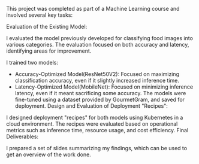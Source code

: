 This project was completed as part of a Machine Learning course and involved several key tasks:

Evaluation of the Existing Model:

I evaluated the model previously developed for classifying food images into various categories. The evaluation focused on both accuracy and latency, identifying areas for improvement.


I trained two models:
* Accuracy-Optimized Model(ResNet50V2): Focused on maximizing classification accuracy, even if it slightly increased inference time.
* Latency-Optimized Model(MobileNet): Focused on minimizing inference latency, even if it meant sacrificing some accuracy.
The models were fine-tuned using a dataset provided by GourmetGram, and saved for deployment.
Design and Evaluation of Deployment "Recipes":

I designed deployment "recipes" for both models using Kubernetes in a cloud environment.
The recipes were evaluated based on operational metrics such as inference time, resource usage, and cost efficiency.
Final Deliverables:

I prepared a set of slides summarizing my findings, which can be used to get an overview of the work done.
